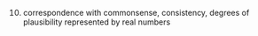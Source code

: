 10. correspondence with commonsense, consistency, degrees of plausibility represented by real numbers
